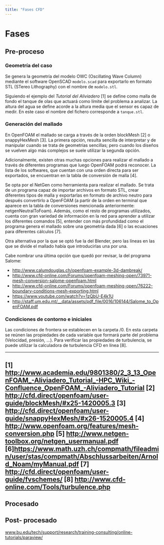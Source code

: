 ```yaml
---
title: "Fases CFD"
---
```


# Fases

## Pre-proceso

### Geometría del caso

Se genera la geometría del modelo OWC (Oscillating Wave Column) mediante el software OpenSCAD `modelo.scad` para exportarlo en formato STL (STereo Lithography) con el nombre de `modelo.stl`.

Siguiendo el ejemplo del *Tutorial del Aliviadero* [1] se define como malla de fondo el tanque de olas que actuará como límite del problema a analizar. La altura del agua se define acorde a la altura media que el sensor es capaz de medir. En este caso el nombre del fichero corresponde a `tanque.stl`.

### Generación del mallado

En OpenFOAM el mallado se carga a través de la orden blockMesh [2] o snappyHexMesh [3]. La primera opción, resulta sencilla de interpretar y de manipular cuando se trata de  geometrías sencillas; pero cuando los diseños se vuelven algo más complejos se suele utilizar la segunda opción. 

Adicionalmente, existen otras muchas opciones para realizar el mallado a través de diferentes programas que luego OpenFOAM podrá reconocer. La lista de los softwares, que cuentan con una orden directa para ser exportados, se encuentran en la tabla de conversión de malla [4]. 

Se opta por el NetGen como herramienta para realizar el mallado. Se trata de un programa capaz de importar archivos en formato STL, crear diferentes tipos de malla y exportarlas en formato de archivo neutro para después convertirlo a OpenFOAM (a partir de la orden en terminal que aparece en la tabla de conversiones mencionada anteriormente: netgenNeutralToFoam). Además, como el resto de programas utilizados, cuenta con gran variedad de información en la red para aprender a utilizar los diferentes comandos [5], entender con más profundidad como el programa genera el mallado sobre una geometría dada [6] o las ecuaciones para diferentes cálculos [7].
 
Otra alternativa por la que se optó fue la del Blender, pero las líneas en las que se divide el mallado había que introducirlas una por una.

Cabe nombrar una última opción que quedó por revisar, la del programa Salome:
- http://www.calumdouglas.ch/openfoam-example-3d-dambreak/
- http://www.cfd-online.com/Forums/openfoam-meshing-open/73971-mesh-conversion-salome-openfoam.html
- http://www.cfd-online.com/Forums/openfoam-meshing-open/76222-boundary-conditions-mesh-exporting.html
- https://www.youtube.com/watch?v=1zQbU-E4k1U
- http://staff.um.edu.mt/__data/assets/pdf_file/0016/106144/Salome_to_OpenFOAM.pdf

### Condiciones de contorno e iniciales
Las condiciones de frontera se establecen en la carpeta /0. En esta carpeta se reúnen las propiedades de cada variable que formará parte del problema (Velocidad, presión, ...). Para verificar las propiedades de turbulencia, se puede utilizar la calculadora de turbulencia CFD en línea [8].

---
[1] http://www.academia.edu/9801380/2_3_13_OpenFOAM_-Aliviadero_Tutorial_-HPC_Wiki_-Confluence_OpenFOAM_-Aliviadero_Tutorial
[2] http://cfd.direct/openfoam/user-guide/blockMesh/#x25-1420005.3
[3] http://cfd.direct/openfoam/user-guide/snappyHexMesh/#x26-1520005.4
[4] http://www.openfoam.org/features/mesh-conversion.php
[5] http://www.netgen-toolbox.org/netgen_usermanual.pdf
[6]https://www.math.uzh.ch/compmath/fileadmin/user/stas/compmath/Abschlussarbeiten/Arnold_Noam/myManual.pdf
[7] http://cfd.direct/openfoam/user-guide/fvschemes/
[8] http://www.cfd-online.com/Tools/turbulence.php
---

## Procesado

## Post- procesado

www.bu.edu/tech/support/research/training-consulting/online-tutorials/paraview/

